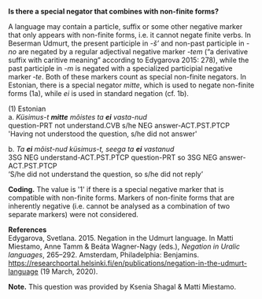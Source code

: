 **Is there a special negator that combines with non-finite forms?**

A language may contain a particle, suffix or some other negative marker that only appears with non-finite forms, i.e. it cannot negate finite verbs. In Beserman Udmurt, the present participle in *-š’* and non-past participle in *-no* are negated by a regular adjectival negative marker *-tem* (“a derivative suffix with caritive meaning” according to Edygarova 2015: 278), while the past participle in *-m* is negated with a specialized participial negative marker *‑te*. Both of these markers count as special non-finite negators. In Estonian, there is a special negator *mitte*, which is used to negate non-finite forms (1a), while *ei* is used in standard negation (cf. 1b).

(1) Estonian<br/>
a. *Küsimus-t **mitte** mõistes ta **ei** vasta-nud*<br/>
question-PRT not understand.CVB s/he NEG answer-ACT.PST.PTCP<br/>
'Having not understood the question, s/he did not answer'<br/>

b. *Ta **ei** mõist-nud küsimus-t, seega ta **ei** vastanud*<br/>
3SG NEG understand-ACT.PST.PTCP question-PRT so 3SG NEG answer-ACT.PST.PTCP<br/> 
‘S/he did not understand the question, so s/he did not reply’<br/>

**Coding.** The value is '1' if there is a special negative marker that is compatible with non-finite forms. Markers of non-finite forms that are inherently negative (i.e. cannot be analysed as a combination of two separate markers) were not considered.

**References**<br/>
Edygarova, Svetlana. 2015. Negation in the Udmurt language. In Matti Miestamo, Anne Tamm & Beáta Wagner-Nagy (eds.), *Negation in Uralic languages*, 265–292. Amsterdam, Philadelphia: Benjamins. https://researchportal.helsinki.fi/en/publications/negation-in-the-udmurt-language (19 March, 2020).

**Note.** This question was provided by Ksenia Shagal & Matti Miestamo.
